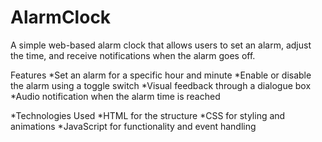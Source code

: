 # AlarmClock
A simple web-based alarm clock that allows users to set an alarm, adjust the time, and receive notifications when the alarm goes off.

Features
*Set an alarm for a specific hour and minute
*Enable or disable the alarm using a toggle switch
*Visual feedback through a dialogue box
*Audio notification when the alarm time is reached

*Technologies Used
*HTML for the structure
*CSS for styling and animations
*JavaScript for functionality and event handling


